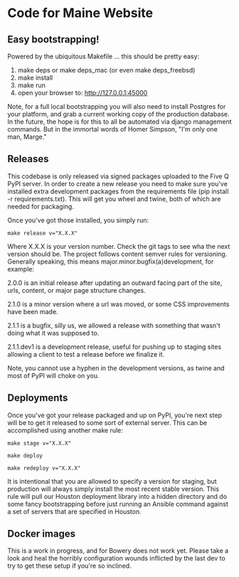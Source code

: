 Code for Maine Website
======================

Easy bootstrapping!
-------------------

Powered by the ubiquitous Makefile ... this should be pretty easy:

1. make deps or make deps_mac (or even make deps_freebsd)
2. make install
3. make run
4. open your browser to: http://127.0.0.1:45000

Note, for a full local bootstrapping you will also need to install Postgres for
your platform, and grab a current working copy of the production database. In
the future, the hope is for this to all be automated via django management
commands. But in the immortal words of Homer Simpson, "I'm only one man,
Marge."

Releases
--------

This codebase is only released via signed packages uploaded to the Five Q PyPI
server. In order to create a new release you need to make sure you've installed
extra development packages from the requirements file (pip install -r
requirements.txt). This will get you wheel and twine, both of which are needed
for packaging.

Once you've got those installed, you simply run:

```
make release v="X.X.X"
```

Where X.X.X is your version number. Check the git tags to see wha the next
version should be. The project follows content semver rules for versioning.
Generally speaking, this means major.minor.bugfix(a)development, for example:

2.0.0 is an initial release after updating an outward facing part of the site,
urls, content, or major page structure changes.

2.1.0 is a minor version where a url was moved, or some CSS improvements have
been made.

2.1.1 is a bugfix, silly us, we allowed a release with something that wasn't
doing what it was supposed to.

2.1.1.dev1 is a development release, useful for pushing up to
staging sites allowing a client to test a release before we finalize it.

Note, you cannot use a hyphen in the development versions, as twine and most of
PyPI will choke on you.

Deployments
-----------

Once you've got your release packaged and up on PyPI, you're next step will be
to get it released to some sort of external server. This can be accomplished
using another make rule:

```
make stage v="X.X.X"

make deploy

make redeploy v="X.X.X"
```

It is intentional that you are allowed to specify a version for staging, but
production will always simply install the most recent stable version. This rule
will pull our Houston deployment library into a hidden directory and do some
fancy bootstrapping before just running an Ansible command against a set of
servers that are specified in Houston.

Docker images
-------------

This is a work in progress, and for Bowery does not work yet. Please take a
look and heal the horribly configuration wounds inflicted by the last dev to
try to get these setup if you're so inclined.
